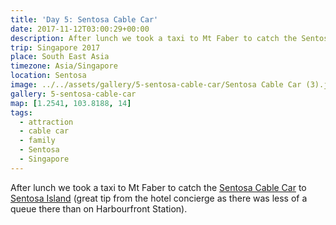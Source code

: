 ```yaml
---
title: 'Day 5: Sentosa Cable Car'
date: 2017-11-12T03:00:29+00:00
description: After lunch we took a taxi to Mt Faber to catch the Sentosa Cable Car to Sentosa Island (less busy than the main station).
trip: Singapore 2017
place: South East Asia
timezone: Asia/Singapore
location: Sentosa
image: ../../assets/gallery/5-sentosa-cable-car/Sentosa Cable Car (3).jpeg
gallery: 5-sentosa-cable-car
map: [1.2541, 103.8188, 14]
tags:
  - attraction
  - cable car
  - family
  - Sentosa
  - Singapore
---
```


After lunch we took a taxi to Mt Faber to catch the [Sentosa Cable Car][1] to [Sentosa Island][2] (great tip from the hotel concierge as there was less of a queue there than on Harbourfront Station).

[1]: https://www.onefabergroup.com/singapore-cable-car-sky-network/
[2]: https://www.sentosa.com.sg
